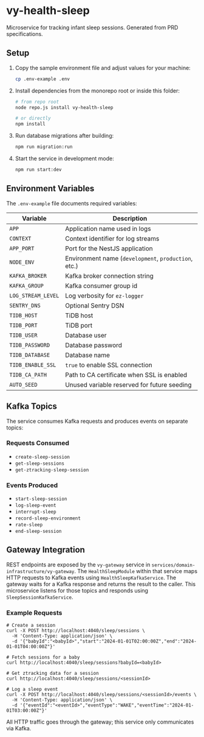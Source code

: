 # vy-health-sleep

Microservice for tracking infant sleep sessions. Generated from PRD specifications.

## Setup

1. Copy the sample environment file and adjust values for your machine:

   ```bash
   cp .env-example .env
   ```

2. Install dependencies from the monorepo root or inside this folder:

   ```bash
   # from repo root
   node repo.js install vy-health-sleep

   # or directly
   npm install
   ```

3. Run database migrations after building:

   ```bash
   npm run migration:run
   ```

4. Start the service in development mode:

   ```bash
   npm run start:dev
   ```

## Environment Variables

The `.env-example` file documents required variables:

| Variable | Description |
| --- | --- |
| `APP` | Application name used in logs |
| `CONTEXT` | Context identifier for log streams |
| `APP_PORT` | Port for the NestJS application |
| `NODE_ENV` | Environment name (`development`, `production`, etc.) |
| `KAFKA_BROKER` | Kafka broker connection string |
| `KAFKA_GROUP` | Kafka consumer group id |
| `LOG_STREAM_LEVEL` | Log verbosity for `ez-logger` |
| `SENTRY_DNS` | Optional Sentry DSN |
| `TIDB_HOST` | TiDB host |
| `TIDB_PORT` | TiDB port |
| `TIDB_USER` | Database user |
| `TIDB_PASSWORD` | Database password |
| `TIDB_DATABASE` | Database name |
| `TIDB_ENABLE_SSL` | `true` to enable SSL connection |
| `TIDB_CA_PATH` | Path to CA certificate when SSL is enabled |
| `AUTO_SEED` | Unused variable reserved for future seeding |

## Kafka Topics

The service consumes Kafka requests and produces events on separate topics:

### Requests Consumed

- `create-sleep-session`
- `get-sleep-sessions`
- `get-ztracking-sleep-session`

### Events Produced

- `start-sleep-session`
- `log-sleep-event`
- `interrupt-sleep`
- `record-sleep-environment`
- `rate-sleep`
- `end-sleep-session`

## Gateway Integration

REST endpoints are exposed by the `vy-gateway` service in
`services/domain-infrastructure/vy-gateway`. The `HealthSleepModule` within that
service maps HTTP requests to Kafka events using `HealthSleepKafkaService`. The
gateway waits for a Kafka response and returns the result to the caller. This
microservice listens for those topics and responds using
`SleepSessionKafkaService`.

### Example Requests

```
# Create a session
curl -X POST http://localhost:4040/sleep/sessions \
  -H 'Content-Type: application/json' \
  -d '{"babyId":"<babyId>","start":"2024-01-01T02:00:00Z","end":"2024-01-01T04:00:00Z"}'

# Fetch sessions for a baby
curl http://localhost:4040/sleep/sessions?babyId=<babyId>

# Get ztracking data for a session
curl http://localhost:4040/sleep/sessions/<sessionId>

# Log a sleep event
curl -X POST http://localhost:4040/sleep/sessions/<sessionId>/events \
  -H 'Content-Type: application/json' \
  -d '{"eventId":"<eventId>","eventType":"WAKE","eventTime":"2024-01-01T03:00:00Z"}'
```

All HTTP traffic goes through the gateway; this service only communicates via
Kafka.


